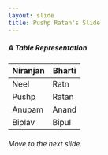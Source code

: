 ```yaml
---
layout: slide
title: Pushp Ratan's Slide
---
```

##### A Table Representation

Niranjan|Bharti
-|-
Neel|Ratn
Pushp|Ratan
Anupam|Anand
Biplav|Bipul   

###### Move to the next slide.
